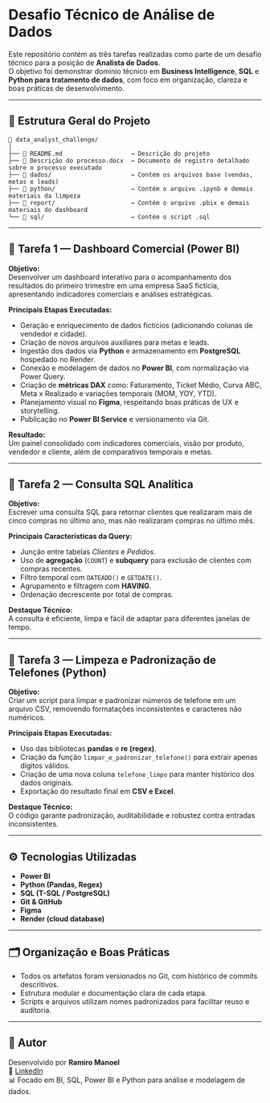 # Desafio Técnico de Análise de Dados

Este repositório contém as três tarefas realizadas como parte de um desafio técnico para a posição de **Analista de Dados**.  
O objetivo foi demonstrar domínio técnico em **Business Intelligence**, **SQL** e **Python para tratamento de dados**, com foco em organização, clareza e boas práticas de desenvolvimento.

---

## 🧩 Estrutura Geral do Projeto

```
📁 data_analyst_challenge/
│
├── 📄 README.md                   → Descrição do projeto
├── 📄 Descrição do processo.docx  → Documento de registro detalhado sobre o processo executado
├── 📁 dados/                      → Contém os arquivos base (vendas, metas e leads)
├── 📁 python/                     → Contém o arquivo .ipynb e demais materiais da limpeza
├── 📁 report/                     → Contém o arquivo .pbix e demais materiais do dashboard
└── 📁 sql/                        → Contém o script .sql
```

---

## 🧠 Tarefa 1 — Dashboard Comercial (Power BI)

**Objetivo:**  
Desenvolver um dashboard interativo para o acompanhamento dos resultados do primeiro trimestre em uma empresa SaaS fictícia, apresentando indicadores comerciais e análises estratégicas.

**Principais Etapas Executadas:**
- Geração e enriquecimento de dados fictícios (adicionando colunas de vendedor e cidade).  
- Criação de novos arquivos auxiliares para metas e leads.  
- Ingestão dos dados via **Python** e armazenamento em **PostgreSQL** hospedado no Render.  
- Conexão e modelagem de dados no **Power BI**, com normalização via Power Query.  
- Criação de **métricas DAX** como: Faturamento, Ticket Médio, Curva ABC, Meta x Realizado e variações temporais (MOM, YOY, YTD).  
- Planejamento visual no **Figma**, respeitando boas práticas de UX e storytelling.  
- Publicação no **Power BI Service** e versionamento via Git.

**Resultado:**  
Um painel consolidado com indicadores comerciais, visão por produto, vendedor e cliente, além de comparativos temporais e metas.

---

## 💾 Tarefa 2 — Consulta SQL Analítica

**Objetivo:**  
Escrever uma consulta SQL para retornar clientes que realizaram mais de cinco compras no último ano, mas não realizaram compras no último mês.

**Principais Características da Query:**
- Junção entre tabelas *Clientes* e *Pedidos*.  
- Uso de **agregação** (`COUNT`) e **subquery** para exclusão de clientes com compras recentes.  
- Filtro temporal com `DATEADD()` e `GETDATE()`.  
- Agrupamento e filtragem com **HAVING**.  
- Ordenação decrescente por total de compras.

**Destaque Técnico:**  
A consulta é eficiente, limpa e fácil de adaptar para diferentes janelas de tempo.

---

## 🧹 Tarefa 3 — Limpeza e Padronização de Telefones (Python)

**Objetivo:**  
Criar um script para limpar e padronizar números de telefone em um arquivo CSV, removendo formatações inconsistentes e caracteres não numéricos.

**Principais Etapas Executadas:**
- Uso das bibliotecas **pandas** e **re (regex)**.  
- Criação da função `limpar_e_padronizar_telefone()` para extrair apenas dígitos válidos.  
- Criação de uma nova coluna `telefone_limpo` para manter histórico dos dados originais.  
- Exportação do resultado final em **CSV e Excel**.

**Destaque Técnico:**  
O código garante padronização, auditabilidade e robustez contra entradas inconsistentes.

---

## ⚙️ Tecnologias Utilizadas

- **Power BI**
- **Python (Pandas, Regex)**
- **SQL (T-SQL / PostgreSQL)**
- **Git & GitHub**
- **Figma**
- **Render (cloud database)**

---

## 🗂️ Organização e Boas Práticas

- Todos os artefatos foram versionados no Git, com histórico de commits descritivos.  
- Estrutura modular e documentação clara de cada etapa.  
- Scripts e arquivos utilizam nomes padronizados para facilitar reuso e auditoria.

---

## 📘 Autor

Desenvolvido por **Ramiro Manoel**  
💼 [LinkedIn](https://www.linkedin.com/in/ramiromanoel)  
📊 Focado em BI, SQL, Power BI e Python para análise e modelagem de dados.
